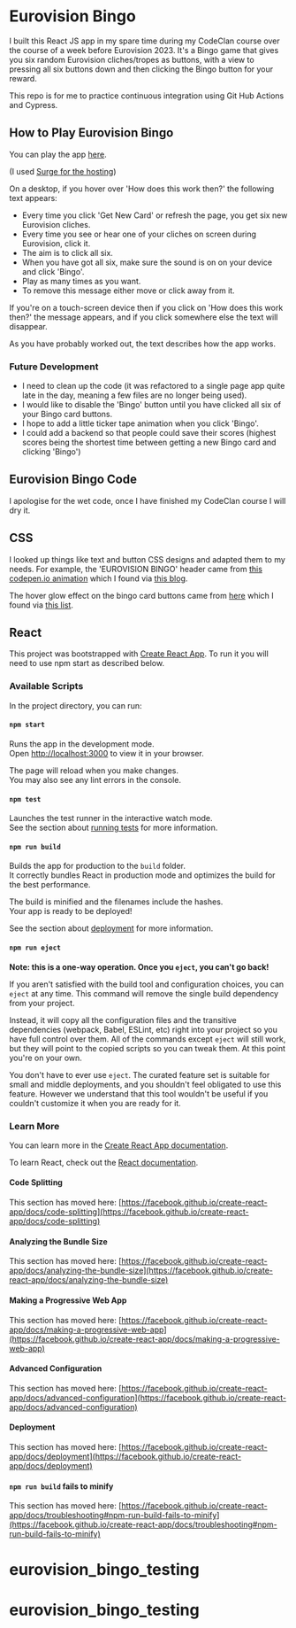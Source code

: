 # Eurovision Bingo

I built this React JS app in my spare time during my CodeClan course over the course of a week before Eurovision 2023. It's a Bingo game that gives you six random Eurovision cliches/tropes as buttons, with a view to pressing all six buttons down and then clicking the Bingo button for your reward.

This repo is for me to practice continuous integration using Git Hub Actions and Cypress.

## How to Play Eurovision Bingo

You can play the app [here](https://andrewblair.co.uk/apps/eurovision-bingo).

(I used [Surge for the hosting](https://gist.github.com/ebectar/6b44cf75f63df629d2fe9e0e46bb1dec))

On a desktop, if you hover over 'How does this work then?' the following text appears:

- Every time you click 'Get New Card' or refresh the page, you get six new Eurovision cliches.
- Every time you see or hear one of your cliches on screen during Eurovision, click it.
- The aim is to click all six.
- When you have got all six, make sure the sound is on on your device and click 'Bingo'.
- Play as many times as you want.
- To remove this message either move or click away from it.

If you're on a touch-screen device then if you click on 'How does this work then?' the message appears, and if you click somewhere else the text will disappear.

As you have probably worked out, the text describes how the app works. 

### Future Development

- I need to clean up the code (it was refactored to a single page app quite late in the day, meaning a few files are no longer being used).
- I would like to disable the 'Bingo' button until you have clicked all six of your Bingo card buttons.
- I hope to add a little ticker tape animation when you click 'Bingo'.
- I could add a backend so that people could save their scores (highest scores being the shortest time between getting a new Bingo card and clicking 'Bingo')

## Eurovision Bingo Code

I apologise for the wet code, once I have finished my CodeClan course I will dry it.

## CSS

I looked up things like text and button CSS designs and adapted them to my needs. For example, the 'EUROVISION BINGO' header came from [this codepen.io animation](https://codepen.io/alvarotrigo/pen/PoKMyNO) which I found via [this blog](https://alvarotrigo.com/blog/css-text-animations/).

The hover glow effect on the bingo card buttons came from [here](https://codepen.io/kocsten/pen/rggjXp) which I found via [this list](https://dev.to/webdeasy/top-20-css-buttons-animations-f41).

## React

This project was bootstrapped with [Create React App](https://github.com/facebook/create-react-app). To run it you will need to use npm start as described below.

### Available Scripts

In the project directory, you can run:

#### `npm start`

Runs the app in the development mode.\
Open [http://localhost:3000](http://localhost:3000) to view it in your browser.

The page will reload when you make changes.\
You may also see any lint errors in the console.

#### `npm test`

Launches the test runner in the interactive watch mode.\
See the section about [running tests](https://facebook.github.io/create-react-app/docs/running-tests) for more information.

#### `npm run build`

Builds the app for production to the `build` folder.\
It correctly bundles React in production mode and optimizes the build for the best performance.

The build is minified and the filenames include the hashes.\
Your app is ready to be deployed!

See the section about [deployment](https://facebook.github.io/create-react-app/docs/deployment) for more information.

#### `npm run eject`

**Note: this is a one-way operation. Once you `eject`, you can't go back!**

If you aren't satisfied with the build tool and configuration choices, you can `eject` at any time. This command will remove the single build dependency from your project.

Instead, it will copy all the configuration files and the transitive dependencies (webpack, Babel, ESLint, etc) right into your project so you have full control over them. All of the commands except `eject` will still work, but they will point to the copied scripts so you can tweak them. At this point you're on your own.

You don't have to ever use `eject`. The curated feature set is suitable for small and middle deployments, and you shouldn't feel obligated to use this feature. However we understand that this tool wouldn't be useful if you couldn't customize it when you are ready for it.

### Learn More

You can learn more in the [Create React App documentation](https://facebook.github.io/create-react-app/docs/getting-started).

To learn React, check out the [React documentation](https://reactjs.org/).

#### Code Splitting

This section has moved here: [https://facebook.github.io/create-react-app/docs/code-splitting](https://facebook.github.io/create-react-app/docs/code-splitting)

#### Analyzing the Bundle Size

This section has moved here: [https://facebook.github.io/create-react-app/docs/analyzing-the-bundle-size](https://facebook.github.io/create-react-app/docs/analyzing-the-bundle-size)

#### Making a Progressive Web App

This section has moved here: [https://facebook.github.io/create-react-app/docs/making-a-progressive-web-app](https://facebook.github.io/create-react-app/docs/making-a-progressive-web-app)

#### Advanced Configuration

This section has moved here: [https://facebook.github.io/create-react-app/docs/advanced-configuration](https://facebook.github.io/create-react-app/docs/advanced-configuration)

#### Deployment

This section has moved here: [https://facebook.github.io/create-react-app/docs/deployment](https://facebook.github.io/create-react-app/docs/deployment)

#### `npm run build` fails to minify

This section has moved here: [https://facebook.github.io/create-react-app/docs/troubleshooting#npm-run-build-fails-to-minify](https://facebook.github.io/create-react-app/docs/troubleshooting#npm-run-build-fails-to-minify)
# eurovision_bingo_testing
# eurovision_bingo_testing
